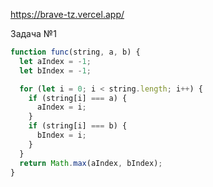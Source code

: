 https://brave-tz.vercel.app/

Задача №1

```js
function func(string, a, b) {
  let aIndex = -1;
  let bIndex = -1;

  for (let i = 0; i < string.length; i++) {
    if (string[i] === a) {
      aIndex = i;
    }
    if (string[i] === b) {
      bIndex = i;
    }
  }
  return Math.max(aIndex, bIndex);
}
```
